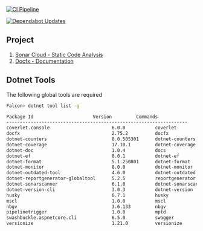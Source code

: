 [![CI Pipeline](https://github.com/falcon-architecture/falcon-net/actions/workflows/build.yaml/badge.svg)](https://github.com/falcon-architecture/falcon-net/actions/workflows/build.yaml) 

[![Dependabot Updates](https://github.com/falcon-architecture/falcon-net/actions/workflows/dependabot/dependabot-updates/badge.svg)](https://github.com/falcon-architecture/falcon-net/actions/workflows/dependabot/dependabot-updates)


## Project

1. [Sonar Cloud - Static Code Analysis](https://sonarcloud.io/project/overview?id=falcon-architecture_falcon-net)
2. [Docfx - Documentation](https://falcon-architecture.github.io/falcon-net)

## Dotnet Tools

The following global tools are required

```sh
Falcon> dotnet tool list -g

Package Id                      Version         Commands
-------------------------------------------------------------------
coverlet.console                       6.0.0           coverlet
docfx                                  2.75.2          docfx
dotnet-counters                        8.0.505301      dotnet-counters
dotnet-coverage                        17.10.1         dotnet-coverage    
dotnet-doc                             1.0.4           docs
dotnet-ef                              8.0.1           dotnet-ef
dotnet-format                          5.1.250801      dotnet-format      
dotnet-monitor                         8.0.0           dotnet-monitor     
dotnet-outdated-tool                   4.6.0           dotnet-outdated    
dotnet-reportgenerator-globaltool      5.2.5           reportgenerator    
dotnet-sonarscanner                    6.1.0           dotnet-sonarscanner
dotnet-version-cli                     3.0.3           dotnet-version     
husky                                  0.7.1           husky
mscl                                   1.0.0           mscl
nbgv                                   3.6.133         nbgv
pipelinetrigger                        1.0.0           mptd
swashbuckle.aspnetcore.cli             6.5.0           swagger
versionize                             1.21.0          versionize
```
